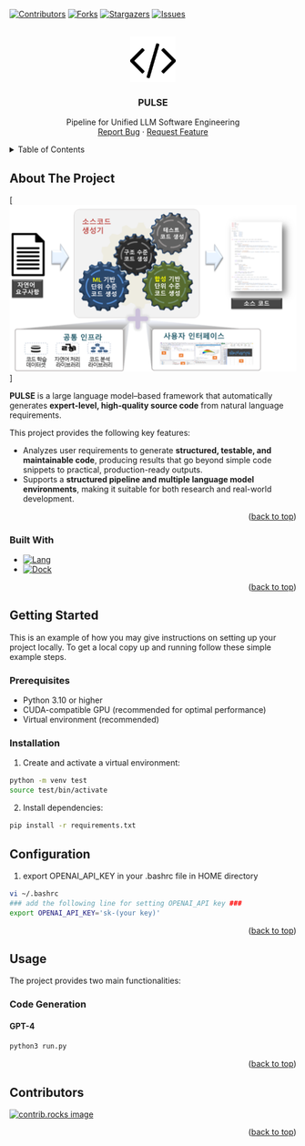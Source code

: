 [![Contributors][contributors-shield]][contributors-url]
[![Forks][forks-shield]][forks-url]
[![Stargazers][stars-shield]][stars-url]
[![Issues][issues-shield]][issues-url]


<!-- PROJECT LOGO -->
<br />
<div align="center">
  <a href="https://github.com/auto-code-etri/autocode">
    <img src="logo.png" alt="Logo" width="80" height="80">
  </a>

  <h3 align="center">PULSE</h3>

  <p align="center">
    Pipeline for Unified LLM Software Engineering
    <br />
    <a href="https://github.com/auto-code-etri/autocode/issues/new?labels=bug&template=bug-report---.md">Report Bug</a>
    &middot;
    <a href="https://github.com/auto-code-etri/autocode/issues/new?labels=enhancement&template=feature-request---.md">Request Feature</a>
  </p>
</div>


<!-- TABLE OF CONTENTS -->
<details>
  <summary>Table of Contents</summary>
  <ol>
    <li>
      <a href="#about-the-project">About The Project</a>
    </li>
    <li>
      <a href="#getting-started">Getting Started</a>
      <ul>
        <li><a href="#prerequisites">Prerequisites</a></li>
        <li><a href="#installation">Installation</a></li>
      </ul>
    </li>
    <li><a href="#usage">Usage</a></li>
    <li><a href="#contributing">Contributors</a></li>
    <li><a href="#license">License</a></li>
  </ol>
</details>


<!-- ABOUT THE PROJECT -->
## About The Project

[![Project Overview][Overview]]

**PULSE** is a large language model–based framework that automatically generates **expert-level, high-quality source code** from natural language requirements.  

This project provides the following key features:  
- Analyzes user requirements to generate **structured, testable, and maintainable code**, producing results that go beyond simple code snippets to practical, production-ready outputs.  
- Supports a **structured pipeline and multiple language model environments**, making it suitable for both research and real-world development.  

<p align="right">(<a href="#readme-top">back to top</a>)</p>


### Built With

* [![Lang][Langchain]][Langchain-url]
* [![Dock][Docker]][Docker-url]


<p align="right">(<a href="#readme-top">back to top</a>)</p>



<!-- GETTING STARTED -->
## Getting Started

This is an example of how you may give instructions on setting up your project locally.
To get a local copy up and running follow these simple example steps.

### Prerequisites

- Python 3.10 or higher
- CUDA-compatible GPU (recommended for optimal performance)
- Virtual environment (recommended)

### Installation

1. Create and activate a virtual environment:
```bash
python -m venv test
source test/bin/activate 
```

2. Install dependencies:
```bash
pip install -r requirements.txt
```

## Configuration

1. export OPENAI_API_KEY in your .bashrc file in HOME directory
```bash
vi ~/.bashrc
### add the following line for setting OPENAI_API key ###
export OPENAI_API_KEY='sk-(your key)'
```

<p align="right">(<a href="#readme-top">back to top</a>)</p>



<!-- USAGE EXAMPLES -->
## Usage

The project provides two main functionalities:

### Code Generation

#### GPT-4
```bash
python3 run.py
```

<p align="right">(<a href="#readme-top">back to top</a>)</p>


<!-- CONTRIBUTING -->
## Contributors

<a href="https://github.com/auto-code-etri/autocode/graphs/contributors">
  <img src="https://contrib.rocks/image?repo=auto-code-etri/autocode" alt="contrib.rocks image" />
</a>

<p align="right">(<a href="#readme-top">back to top</a>)</p>


<!-- MARKDOWN LINKS & IMAGES -->
<!-- https://www.markdownguide.org/basic-syntax/#reference-style-links -->
[contributors-shield]: https://img.shields.io/github/contributors/auto-code-etri/autocode.svg?style=for-the-badge
[contributors-url]: https://github.com/auto-code-etri/autocode/graphs/contributors
[forks-shield]: https://img.shields.io/github/forks/auto-code-etri/autocode.svg?style=for-the-badge
[forks-url]: https://github.com/othneildrew/Best-README-Template/network/members
[stars-shield]: https://img.shields.io/github/stars/auto-code-etri/autocode.svg?style=for-the-badge
[stars-url]: https://github.com/auto-code-etri/autocode/stargazers
[issues-shield]: https://img.shields.io/github/issues/auto-code-etri/autocode.svg?style=for-the-badge
[issues-url]: https://github.com/auto-code-etri/autocode/issues
[Langchain]: https://img.shields.io/badge/LangChain-ffffff?logo=langchain&logoColor=green
[Langchain-url]: https://www.langchain.com/
[Docker]: https://img.shields.io/badge/docker-257bd6?style=for-the-badge&logo=docker&logoColor=white
[Docker-url]: https://www.docker.com/
[Overview]: overview_autocode.png
